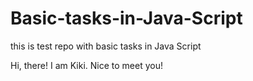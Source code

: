 # Basic-tasks-in-Java-Script

this is test repo with basic tasks in Java Script



Hi, there!
I am Kiki. Nice to meet you!